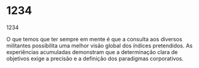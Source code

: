 # 1234
1234

O que temos que ter sempre em mente é que a consulta aos diversos militantes possibilita uma melhor visão global dos índices pretendidos.
As experiências acumuladas demonstram que a determinação clara de objetivos exige a precisão e a definição dos paradigmas corporativos.

